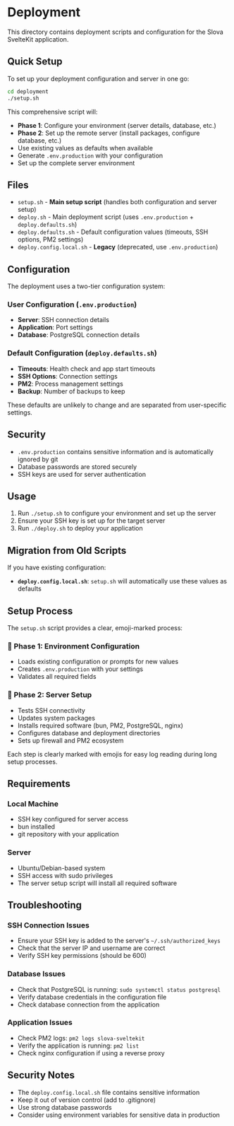 # Deployment

This directory contains deployment scripts and configuration for the Slova SvelteKit application.

## Quick Setup

To set up your deployment configuration and server in one go:

```bash
cd deployment
./setup.sh
```

This comprehensive script will:
- **Phase 1**: Configure your environment (server details, database, etc.)
- **Phase 2**: Set up the remote server (install packages, configure database, etc.)
- Use existing values as defaults when available
- Generate `.env.production` with your configuration
- Set up the complete server environment

## Files

- `setup.sh` - **Main setup script** (handles both configuration and server setup)
- `deploy.sh` - Main deployment script (uses `.env.production` + `deploy.defaults.sh`)
- `deploy.defaults.sh` - Default configuration values (timeouts, SSH options, PM2 settings)
- `deploy.config.local.sh` - **Legacy** (deprecated, use `.env.production`)

## Configuration

The deployment uses a two-tier configuration system:

### User Configuration (`.env.production`)
- **Server**: SSH connection details
- **Application**: Port settings
- **Database**: PostgreSQL connection details

### Default Configuration (`deploy.defaults.sh`)
- **Timeouts**: Health check and app start timeouts
- **SSH Options**: Connection settings
- **PM2**: Process management settings
- **Backup**: Number of backups to keep

These defaults are unlikely to change and are separated from user-specific settings.

## Security

- `.env.production` contains sensitive information and is automatically ignored by git
- Database passwords are stored securely
- SSH keys are used for server authentication

## Usage

1. Run `./setup.sh` to configure your environment and set up the server
2. Ensure your SSH key is set up for the target server
3. Run `./deploy.sh` to deploy your application

## Migration from Old Scripts

If you have existing configuration:
- **`deploy.config.local.sh`**: `setup.sh` will automatically use these values as defaults

## Setup Process

The `setup.sh` script provides a clear, emoji-marked process:

### 🔧 Phase 1: Environment Configuration
- Loads existing configuration or prompts for new values
- Creates `.env.production` with your settings
- Validates all required fields

### 🔧 Phase 2: Server Setup
- Tests SSH connectivity
- Updates system packages
- Installs required software (bun, PM2, PostgreSQL, nginx)
- Configures database and deployment directories
- Sets up firewall and PM2 ecosystem

Each step is clearly marked with emojis for easy log reading during long setup processes.

## Requirements

### Local Machine
- SSH key configured for server access
- bun installed
- git repository with your application

### Server
- Ubuntu/Debian-based system
- SSH access with sudo privileges
- The server setup script will install all required software

## Troubleshooting

### SSH Connection Issues
- Ensure your SSH key is added to the server's `~/.ssh/authorized_keys`
- Check that the server IP and username are correct
- Verify SSH key permissions (should be 600)

### Database Issues
- Check that PostgreSQL is running: `sudo systemctl status postgresql`
- Verify database credentials in the configuration file
- Check database connection from the application

### Application Issues
- Check PM2 logs: `pm2 logs slova-sveltekit`
- Verify the application is running: `pm2 list`
- Check nginx configuration if using a reverse proxy

## Security Notes

- The `deploy.config.local.sh` file contains sensitive information
- Keep it out of version control (add to .gitignore)
- Use strong database passwords
- Consider using environment variables for sensitive data in production 